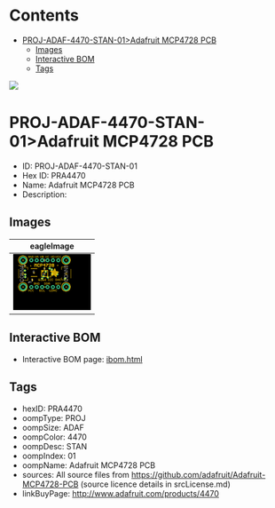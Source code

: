 



Contents
========

* [PROJ-ADAF-4470-STAN-01>Adafruit MCP4728 PCB](#proj-adaf-4470-stan-01adafruit-mcp4728-pcb)
	* [Images](#images)
	* [Interactive BOM](#interactive-bom)
	* [Tags](#tags)
  
![][im]
# PROJ-ADAF-4470-STAN-01>Adafruit MCP4728 PCB

- ID: PROJ-ADAF-4470-STAN-01
- Hex ID: PRA4470
- Name: Adafruit MCP4728 PCB
- Description: 

## Images
  
  

|eagleImage|
| :---: |
|[![eagleImage](eagleImage_140.png)](eagleImage_600.png)|

## Interactive BOM

- Interactive BOM page: [ibom.html](kicad/bom/ibom.html)

## Tags

- hexID: PRA4470
- oompType: PROJ
- oompSize: ADAF
- oompColor: 4470
- oompDesc: STAN
- oompIndex: 01
- oompName: Adafruit MCP4728 PCB
- sources: All source files from https://github.com/adafruit/Adafruit-MCP4728-PCB (source licence details in srcLicense.md)
- linkBuyPage: http://www.adafruit.com/products/4470



[im]: eagleImage_450.png

